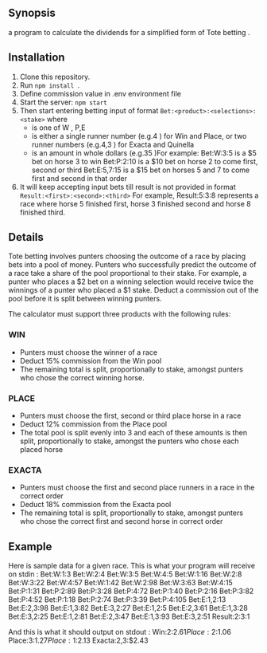 ## Synopsis

a program to calculate the dividends for a simplified form of Tote betting .

## Installation

1. Clone this repository.
2. Run `npm install `.
4. Define commission value in .env environment file
3. Start the server: `npm start`
5. Then start entering betting input of format `Bet:<product>:<selections>:<stake>` where
	- <product> is one of W , P,E
	- <selection> is either a single runner number (e.g.4 ) for Win and Place, or two runner numbers (e.g.4,3 ) for Exacta and Quinella
	- <stake> is an amount in whole dollars (e.g.35 )For example:
	Bet:W:3:5 is a $5 bet on horse 3 to win 
	Bet:P:2:10 is a $10 bet on horse 2 to come first, second or third 
	Bet:E:5,7:15 is a $15 bet on horses 5 and 7 to come first and second in that order
6. It will keep accepting input bets till result is not provided in format `Result:<first>:<second>:<third>`
For example,
Result:5:3:8 represents a race where horse 5 finished first, horse 3 finished second and horse 8 finished third.

## Details
Tote betting involves punters choosing the outcome of a race by placing bets into a pool of money. Punters
who successfully predict the outcome of a race take a share of the pool proportional to their stake. For
example, a punter who places a $2 bet on a winning selection would receive twice the winnings of a punter
who placed a $1 stake. Deduct a commission out of the pool before it is split between winning punters.

The calculator must support three products with the following rules:
### WIN
 - Punters must choose the winner of a race
 - Deduct 15% commission from the Win pool
 - The remaining total is split, proportionally to stake, amongst punters who chose the correct winning horse.
### PLACE
 - Punters must choose the first, second or third place horse in a race
 - Deduct 12% commission from the Place pool
 - The total pool is split evenly into 3 and each of these amounts is then split, proportionally to stake,
    amongst the punters who chose each placed horse
### EXACTA
 - Punters must choose the first and second place runners in a race in the correct order
 - Deduct 18% commission from the Exacta pool
 - The remaining total is split, proportionally to stake, amongst punters who chose the correct first and
   second horse in correct order

## Example
Here is sample data for a given race. This is what your program will receive on stdin :
	Bet:W:1:3
	Bet:W:2:4
	Bet:W:3:5
	Bet:W:4:5
	Bet:W:1:16
	Bet:W:2:8
	Bet:W:3:22
	Bet:W:4:57
	Bet:W:1:42
	Bet:W:2:98
	Bet:W:3:63
	Bet:W:4:15
	Bet:P:1:31
	Bet:P:2:89
	Bet:P:3:28
	Bet:P:4:72
	Bet:P:1:40
	Bet:P:2:16
	Bet:P:3:82
	Bet:P:4:52
	Bet:P:1:18
	Bet:P:2:74
	Bet:P:3:39
	Bet:P:4:105
	Bet:E:1,2:13
	Bet:E:2,3:98
	Bet:E:1,3:82
	Bet:E:3,2:27
	Bet:E:1,2:5
	Bet:E:2,3:61
	Bet:E:1,3:28
	Bet:E:3,2:25
	Bet:E:1,2:81
	Bet:E:2,3:47
	Bet:E:1,3:93
	Bet:E:3,2:51
	Result:2:3:1

And this is what it should output on stdout :
	Win:2:$2.61
	Place:2:$1.06
	Place:3:$1.27
	Place:1:$2.13
	Exacta:2,3:$2.43
